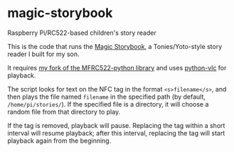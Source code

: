 # magic-storybook
Raspberry Pi/RC522-based children's story reader

This is the code that runs the [Magic Storybook](https://markstaylor.uk/blog/2023/03/building-a-childrens-storybook-reader), a Tonies/Yoto-style story reader I built for my son.

It requires [my fork of the MFRC522-python library](https://github.com/markstaylor/MFRC522-python) and uses [python-vlc](https://pypi.org/project/python-vlc/) for playback.

The script looks for text on the NFC tag in the format `<s>filename</s>`, and then plays the file named `filename` in the specified path (by default, `/home/pi/stories/`). If the specified file is a directory, it will choose a random file from that directory to play.

If the tag is removed, playback will pause. Replacing the tag within a short interval will resume playback; after this interval, replacing the tag will start playback again from the beginning.
